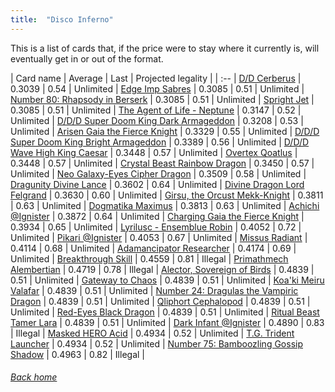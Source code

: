 ```yaml
---
title:  "Disco Inferno"
---
```


This is a list of cards that, if the price were to stay where it currently is, will eventually get in or out of the format.

| Card name | Average | Last | Projected legality |
| :-- |
[D/D Cerberus](https://db.ygoprodeck.com/card/?search=D/D%20Cerberus) | 0.3039 | 0.54 | Unlimited |
[Edge Imp Sabres](https://db.ygoprodeck.com/card/?search=Edge%20Imp%20Sabres) | 0.3085 | 0.51 | Unlimited |
[Number 80: Rhapsody in Berserk](https://db.ygoprodeck.com/card/?search=Number%2080:%20Rhapsody%20in%20Berserk) | 0.3085 | 0.51 | Unlimited |
[Spright Jet](https://db.ygoprodeck.com/card/?search=Spright%20Jet) | 0.3085 | 0.51 | Unlimited |
[The Agent of Life - Neptune](https://db.ygoprodeck.com/card/?search=The%20Agent%20of%20Life%20-%20Neptune) | 0.3147 | 0.52 | Unlimited |
[D/D/D Super Doom King Dark Armageddon](https://db.ygoprodeck.com/card/?search=D/D/D%20Super%20Doom%20King%20Dark%20Armageddon) | 0.3208 | 0.53 | Unlimited |
[Arisen Gaia the Fierce Knight](https://db.ygoprodeck.com/card/?search=Arisen%20Gaia%20the%20Fierce%20Knight) | 0.3329 | 0.55 | Unlimited |
[D/D/D Super Doom King Bright Armageddon](https://db.ygoprodeck.com/card/?search=D/D/D%20Super%20Doom%20King%20Bright%20Armageddon) | 0.3389 | 0.56 | Unlimited |
[D/D/D Wave High King Caesar](https://db.ygoprodeck.com/card/?search=D/D/D%20Wave%20High%20King%20Caesar) | 0.3448 | 0.57 | Unlimited |
[Overtex Qoatlus](https://db.ygoprodeck.com/card/?search=Overtex%20Qoatlus) | 0.3448 | 0.57 | Unlimited |
[Crystal Beast Rainbow Dragon](https://db.ygoprodeck.com/card/?search=Crystal%20Beast%20Rainbow%20Dragon) | 0.3450 | 0.57 | Unlimited |
[Neo Galaxy-Eyes Cipher Dragon](https://db.ygoprodeck.com/card/?search=Neo%20Galaxy-Eyes%20Cipher%20Dragon) | 0.3509 | 0.58 | Unlimited |
[Dragunity Divine Lance](https://db.ygoprodeck.com/card/?search=Dragunity%20Divine%20Lance) | 0.3602 | 0.64 | Unlimited |
[Divine Dragon Lord Felgrand](https://db.ygoprodeck.com/card/?search=Divine%20Dragon%20Lord%20Felgrand) | 0.3630 | 0.60 | Unlimited |
[Girsu, the Orcust Mekk-Knight](https://db.ygoprodeck.com/card/?search=Girsu,%20the%20Orcust%20Mekk-Knight) | 0.3811 | 0.63 | Unlimited |
[Dogmatika Maximus](https://db.ygoprodeck.com/card/?search=Dogmatika%20Maximus) | 0.3813 | 0.63 | Unlimited |
[Achichi @Ignister](https://db.ygoprodeck.com/card/?search=Achichi%20@Ignister) | 0.3872 | 0.64 | Unlimited |
[Charging Gaia the Fierce Knight](https://db.ygoprodeck.com/card/?search=Charging%20Gaia%20the%20Fierce%20Knight) | 0.3934 | 0.65 | Unlimited |
[Lyrilusc - Ensemblue Robin](https://db.ygoprodeck.com/card/?search=Lyrilusc%20-%20Ensemblue%20Robin) | 0.4052 | 0.72 | Unlimited |
[Pikari @Ignister](https://db.ygoprodeck.com/card/?search=Pikari%20@Ignister) | 0.4053 | 0.67 | Unlimited |
[Missus Radiant](https://db.ygoprodeck.com/card/?search=Missus%20Radiant) | 0.4114 | 0.68 | Unlimited |
[Adamancipator Researcher](https://db.ygoprodeck.com/card/?search=Adamancipator%20Researcher) | 0.4174 | 0.69 | Unlimited |
[Breakthrough Skill](https://db.ygoprodeck.com/card/?search=Breakthrough%20Skill) | 0.4559 | 0.81 | Illegal |
[Primathmech Alembertian](https://db.ygoprodeck.com/card/?search=Primathmech%20Alembertian) | 0.4719 | 0.78 | Illegal |
[Alector, Sovereign of Birds](https://db.ygoprodeck.com/card/?search=Alector,%20Sovereign%20of%20Birds) | 0.4839 | 0.51 | Unlimited |
[Gateway to Chaos](https://db.ygoprodeck.com/card/?search=Gateway%20to%20Chaos) | 0.4839 | 0.51 | Unlimited |
[Koa'ki Meiru Valafar](https://db.ygoprodeck.com/card/?search=Koa'ki%20Meiru%20Valafar) | 0.4839 | 0.51 | Unlimited |
[Number 24: Dragulas the Vampiric Dragon](https://db.ygoprodeck.com/card/?search=Number%2024:%20Dragulas%20the%20Vampiric%20Dragon) | 0.4839 | 0.51 | Unlimited |
[Qliphort Cephalopod](https://db.ygoprodeck.com/card/?search=Qliphort%20Cephalopod) | 0.4839 | 0.51 | Unlimited |
[Red-Eyes Black Dragon](https://db.ygoprodeck.com/card/?search=Red-Eyes%20Black%20Dragon) | 0.4839 | 0.51 | Unlimited |
[Ritual Beast Tamer Lara](https://db.ygoprodeck.com/card/?search=Ritual%20Beast%20Tamer%20Lara) | 0.4839 | 0.51 | Unlimited |
[Dark Infant @Ignister](https://db.ygoprodeck.com/card/?search=Dark%20Infant%20@Ignister) | 0.4890 | 0.83 | Illegal |
[Masked HERO Acid](https://db.ygoprodeck.com/card/?search=Masked%20HERO%20Acid) | 0.4934 | 0.52 | Unlimited |
[T.G. Trident Launcher](https://db.ygoprodeck.com/card/?search=T.G.%20Trident%20Launcher) | 0.4934 | 0.52 | Unlimited |
[Number 75: Bamboozling Gossip Shadow](https://db.ygoprodeck.com/card/?search=Number%2075:%20Bamboozling%20Gossip%20Shadow) | 0.4963 | 0.82 | Illegal |

###### [Back home](index)